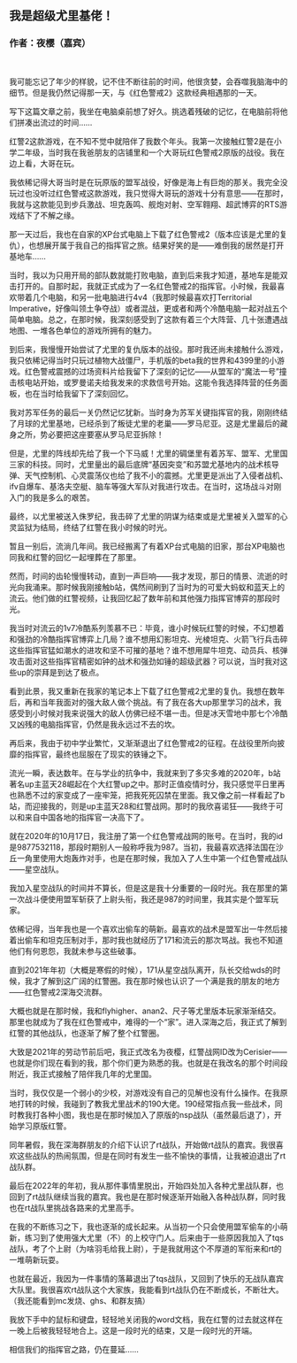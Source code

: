 ## 我是超级尤里基佬！
### 作者：夜樱（嘉宾）
<br>


我可能忘记了年少的样貌，记不住不断往前的时间，他很贪婪，会吞噬我脑海中的细节。但是我仍然记得那一天，与《红色警戒2》这款经典相遇那的一天。

写下这篇文章之前，我坐在电脑桌前想了好久。挑选着残破的记忆，在电脑前将他们拼凑出流过的时间……

红警2这款游戏，在不知不觉中就陪伴了我数个年头。我第一次接触红警2是在小学二年级，当时我在我爸朋友的店铺里和一个大哥玩红色警戒2原版的战役。我在边上看，大哥在玩。

我依稀记得大哥当时是在玩原版的盟军战役，好像是海上有巨炮的那关。我完全没玩过也没听过红色警戒这款游戏，我只觉得大哥玩的游戏十分有意思——在那时，我就与这款能见到步兵激战、坦克轰鸣、舰炮对射、空军翱翔、超武博弈的RTS游戏结下了不解之缘。

那一天过后，我也在自家的XP台式电脑上下载了红色警戒2（版本应该是尤里的复仇），也想展开属于我自己的指挥官之旅。结果好笑的是——难倒我的居然是打开基地车……

当时，我以为只用开局的部队数就能打败电脑，直到后来我才知道，基地车是能双击打开的。自那时起，我就正式成为了一名红色警戒2的指挥官。小时候，我最喜欢带着几个电脑，和另一批电脑进行4v4（我那时候最喜欢打Territorial Imperative，好像叫领土争夺战）或者混战，更或者和两个冷酷电脑一起对战五个简单电脑。总之，在那时候，我深刻感受到了这款有着三个大阵营、几十张遭遇战地图、一堆各色单位的游戏所拥有的魅力。

到后来，我慢慢开始尝试了尤里的复仇版本的战役。那时我还尚未接触什么游戏，我只依稀记得当时只玩过植物大战僵尸，手机版的beta我的世界和4399里的小游戏。红色警戒震撼的过场资料片给我留下了深刻的记忆——从盟军的“魔法一号”撞击核电站开始，或罗曼诺夫给我发来的求救信号开始。这能令我选择阵营的任务面板，也在当时给我留下了深刻回忆。

我对苏军任务的最后一关仍然记忆犹新。当时身为苏军关键指挥官的我，刚刚终结了月球的尤里基地，已经杀到了叛徒尤里的老巢——罗马尼亚。这是尤里最后的藏身之所，势必要把这座要塞从罗马尼亚拆除！

但是，尤里的阵线却先给了我一个下马威！尤里的碉堡里有着苏军、盟军、尤里国三家的科技。同时，尤里量出的最后底牌“基因突变”和苏盟尤基地内的战术核导弹、天气控制机、心灵震荡仪也给了我不小的震撼。尤里更是派出了入侵者战机、ifv自爆车、基洛夫空艇、脑车等强大军队对我进行攻击。在当时，这场战斗对刚入门的我是多么的艰苦。

最终，以尤里被送入侏罗纪，我击碎了尤里的阴谋为结束或是尤里被关入盟军的心灵监狱为结局，终结了红警在我小时候的时光。

暂且一别后，流淌几年间。我已经搬离了有着XP台式电脑的旧家，那台XP电脑也同我和红警的回忆一起埋葬在了那里。

然而，时间的齿轮慢慢转动，直到一声巨响——我才发现，那日的情景、流逝的时光向我涌来。那时候我刚接触b站，偶然间刷到了当时为的可爱大蚂蚁和蓝天上的流云。他们做的红警视频，让我回忆起了数年前和其他强力指挥官博弈的那段时光。

我当时对流云的1v7冷酷系列羡慕不已：毕竟，谁小时候玩红警的时候，不幻想着和强劲的冷酷指挥官博弈上几局？谁不想用幻影坦克、光棱坦克、火箭飞行兵击碎这些指挥官猛如潮水的进攻和坚不可摧的基地？谁不想用犀牛坦克、动员兵、核弹攻击面对这些指挥官精密如钟的战术和强劲如锤的超级武器？可以说，当时我对这些up的崇拜是到达了极点。

看到此景，我又重新在我家的笔记本上下载了红色警戒2尤里的复仇。我想在数年后，再和当年我面对的强大敌人做个挑战。有了我在各大up那里学习的战术，我感受到小时候对我来说强大的敌人仿佛已经不堪一击。但是冰天雪地中那七个冷酷又凶残的电脑指挥官，仍然是我永远过不去的坎。

再后来，我由于初中学业繁忙，又渐渐退出了红色警戒2的征程。在战役里所向披靡的指挥官，最终也屈服在了现实的铁锤之下。

流光一瞬，表达数年。在与学业的抗争中，我就来到了多灾多难的2020年，b站著名up主蓝天28崛起在个大红警up之中。那时正值疫情时分，我只感觉平日里再也熟悉不过的家变成了一座牢笼，把我死死囚禁在里面。我又像之前一样看起了b站，而迎接我的，则是up主蓝天28和红警战网。那时的我欣喜诺狂——我终于可以和来自中国各地的指挥官一决高下了。

就在2020年的10月17日，我注册了第一个红色警戒战网的账号。在当时，我的id是9877532118，那段时期别人一般称呼我为987。当初，我最喜欢选择法国在沙丘一角里使用大炮轰炸对手，也是在那时候，我加入了人生中第一个红色警戒战队——星空战队。

我加入星空战队的时间并不算长，但是这是我十分重要的一段时光。我在那里的第一次战斗便使用盟军斩获了上尉头衔，我还是987的时间里，我其实是个盟军玩家。

依稀记得，当年我也是一个喜欢出偷车的萌新。最喜欢的战术是盟军出一牛然后接着出偷车和坦克压制对手，那时我也就经历了171和流云的那次骂战。我也不知道他们有何恩怨，我就未参与这些破事。

直到2021年年初（大概是寒假的时候），171从星空战队离开，队长交给wds的时候，我才了解到这广阔的红警圈。我在那时候也认识了一个满是我的朋友的地方——红色警戒2深海交流群。

大概也就是在那时候，我和flyhigher、anan2、尺子等尤里版本玩家渐渐结交。那里也就成为了我在红色警戒中，难得的一个“家”。进入深海之后，我正式了解到红警的其他战队，也逐渐了解了整个红警圈。

大致是2021年的劳动节前后吧，我正式改名为夜樱，红警战网ID改为Cerisier——也就是你们现在看到的我，那个你们更为熟悉的我。也就是在我改名的那个时间段附近，我正式接触了陪伴我几年的尤里国。

当时，我仅仅是一个弱小的少校，对游戏没有自己的见解也没有什么操作。在我原地打转的时候，我碰到了教我尤里战术的190大佬。190经常指点我一些战术，同时教我打各种小图，我也是在那时候加入了原版的nsp战队（虽然最后退了），开始学习原版红警。

同年暑假，我在深海群朋友的介绍下认识了rt战队，开始做rt战队的嘉宾。我很喜欢这些战队的热闹氛围，但是在同时有发生一些不愉快的事情，让我被迫退出了rt战队群。

最后在2022年的年初，我从那件事情里脱出，开始四处加入各种尤里战队群，也回到了rt战队继续当我的嘉宾。我也是在那时候逐渐开始融入各种战队群，同时我也在rt战队里挑战各路来的尤里高手。

在我的不断练习之下，我也逐渐的成长起来。从当初一个只会使用盟军偷车的小萌新，练习到了使用强大尤里（不）的上校守门人。后来由于一些原因我加入了tqs战队，考了个上尉（为啥羽毛给我上尉），于是我就用这个不厚道的军衔来和rt的一堆萌新玩耍。

也就在最近，我因为一件事情的落幕退出了tqs战队，又回到了快乐的无战队嘉宾大队里。我很喜欢rt战队这个大家族，我能看到rt战队仍在不断成长，不断壮大。（我还能看到mc发烧、ghs、和群友搞）

我放下手中的鼠标和键盘，轻轻地关闭我的word文档，我在红警的过去就这样在一晚上后被我轻轻地合上。这是一段时光的结束，又是一段时光的开端。

相信我们的指挥官之路，仍在蔓延……
